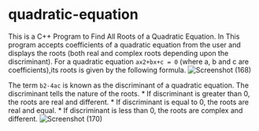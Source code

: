 # quadratic-equation
This is a C++ Program to Find All Roots of a Quadratic Equation.
In This program accepts coefficients of a quadratic equation from the user and displays the roots (both real and complex roots depending upon the discriminant).
For a quadratic equation ```ax2+bx+c = 0``` (where a, b and c are coefficients),its roots is given by the following formula.
![Screenshot (168)](https://user-images.githubusercontent.com/90840992/137843911-f4798c73-c8f9-40c5-925d-862a54bc8f06.png)

The term ```b2-4ac``` is known as the discriminant of a quadratic equation. The discriminant tells the nature of the roots.
         *  If discriminant is greater than 0, the roots are real and different.
         *  If discriminant is equal to 0, the roots are real and equal.
         *  If discriminant is less than 0, the roots are complex and different.
    ![Screenshot (170)](https://user-images.githubusercontent.com/90840992/137844139-c78d2595-3d60-4b28-8e13-bc795ca8c557.png)         
       

